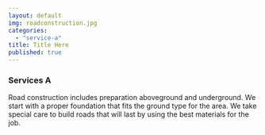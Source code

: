 ```yaml
---
layout: default
img: roadconstruction.jpg
categories: 
  - "service-a"
title: Title Here
published: true
---
```



### Services A

Road construction includes preparation aboveground and underground. We start with a proper foundation that fits the ground type for the area. We take special care to build roads that will last by using the best materials for the job.
